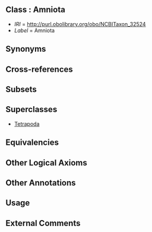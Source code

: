 
## Class : Amniota

 * *IRI* = http://purl.obolibrary.org/obo/NCBITaxon_32524
 * *Label* = Amniota

## Synonyms


## Cross-references


## Subsets


## Superclasses

 * [Tetrapoda](../../NCBITaxon/23/NCBITaxon_32523.md)

## Equivalencies


## Other Logical Axioms


## Other Annotations


## Usage


## External Comments

